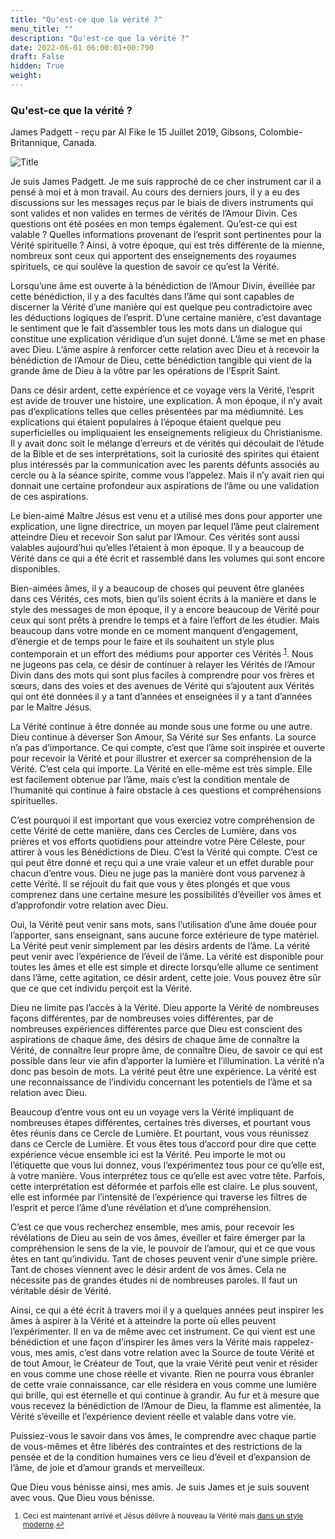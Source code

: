 ```yaml
---
title: "Qu'est-ce que la vérité ?"
menu_title: ""
description: "Qu'est-ce que la vérité ?"
date: 2022-06-01 06:00:01+00:790
draft: False
hidden: True
weight:
---
```

### Qu'est-ce que la vérité ?

James Padgett - reçu par Al Fike le 15 Juillet 2019, Gibsons, Colombie-Britannique, Canada.

![Title](/fr-contemporary-messages/fr-contemporary-messages-by-date-order/fr-contemporary-messages-2019/fr-verite-et-reconciliation.jpg)

Je suis James Padgett. Je me suis rapproché de ce cher instrument car il a pensé à moi et à mon travail. Au cours des derniers jours, il y a eu des discussions sur les messages reçus par le biais de divers instruments qui sont valides et non valides en termes de vérités de l’Amour Divin. Ces questions ont été posées en mon temps également. Qu’est-ce qui est valable ? Quelles informations provenant de l’esprit sont pertinentes pour la Vérité spirituelle ? Ainsi, à votre époque, qui est très différente de la mienne, nombreux sont ceux qui apportent des enseignements des royaumes spirituels, ce qui soulève la question de savoir ce qu’est la Vérité.

Lorsqu’une âme est ouverte à la bénédiction de l’Amour Divin, éveillée par cette bénédiction, il y a des facultés dans l’âme qui sont capables de discerner la Vérité d’une manière qui est quelque peu contradictoire avec les déductions logiques de l’esprit. D’une certaine manière, c’est davantage le sentiment que le fait d’assembler tous les mots dans un dialogue qui constitue une explication véridique d’un sujet donné. L’âme se met en phase avec Dieu. L’âme aspire à renforcer cette relation avec Dieu et à recevoir la bénédiction de l’Amour de Dieu, cette bénédiction tangible qui vient de la grande âme de Dieu à la vôtre par les opérations de l’Esprit Saint.

Dans ce désir ardent, cette expérience et ce voyage vers la Vérité, l’esprit est avide de trouver une histoire, une explication. À mon époque, il n’y avait pas d’explications telles que celles présentées par ma médiumnité. Les explications qui étaient populaires à l’époque étaient quelque peu superficielles ou impliquaient les enseignements religieux du Christianisme. Il y avait donc soit le mélange d’erreurs et de vérités qui découlait de l’étude de la Bible et de ses interprétations, soit la curiosité des spirites qui étaient plus intéressés par la communication avec les parents défunts associés au cercle ou à la séance spirite, comme vous l’appelez. Mais il n’y avait rien qui donnait une certaine profondeur aux aspirations de l’âme ou une validation de ces aspirations.

Le bien-aimé Maître Jésus est venu et a utilisé mes dons pour apporter une explication, une ligne directrice, un moyen par lequel l’âme peut clairement atteindre Dieu et recevoir Son salut par l’Amour. Ces vérités sont aussi valables aujourd’hui qu’elles l’étaient à mon époque. Il y a beaucoup de Vérité dans ce qui a été écrit et rassemblé dans les volumes qui sont encore disponibles.

Bien-aimées âmes, il y a beaucoup de choses qui peuvent être glanées dans ces Vérités, ces mots, bien qu’ils soient écrits à la manière et dans le style des messages de mon époque, il y a encore beaucoup de Vérité pour ceux qui sont prêts à prendre le temps et à faire l’effort de les étudier. Mais beaucoup dans votre monde en ce moment manquent d’engagement, d’énergie et de temps pour le faire et ils souhaitent un style plus contemporain et un effort des médiums pour apporter ces Vérités <sup id="a1">[1](#f1)</sup>. Nous ne jugeons pas cela, ce désir de continuer à relayer les Vérités de l’Amour Divin dans des mots qui sont plus faciles à comprendre pour vos frères et sœurs, dans des voies et des avenues de Vérité qui s’ajoutent aux Vérités qui ont été données il y a tant d’années et enseignées il y a tant d’années par le Maître Jésus.

La Vérité continue à être donnée au monde sous une forme ou une autre. Dieu continue à déverser Son Amour, Sa Vérité sur Ses enfants. La source n’a pas d’importance. Ce qui compte, c’est que l’âme soit inspirée et ouverte pour recevoir la Vérité et pour illustrer et exercer sa compréhension de la Vérité. C’est cela qui importe. La Vérité en elle-même est très simple. Elle est facilement obtenue par l’âme, mais c’est la condition mentale de l’humanité qui continue à faire obstacle à ces questions et compréhensions spirituelles.

C’est pourquoi il est important que vous exerciez votre compréhension de cette Vérité de cette manière, dans ces Cercles de Lumière, dans vos prières et vos efforts quotidiens pour atteindre votre Père Céleste, pour attirer à vous les Bénédictions de Dieu. C’est la Vérité qui compte. C’est ce qui peut être donné et reçu qui a une vraie valeur et un effet durable pour chacun d’entre vous. Dieu ne juge pas la manière dont vous parvenez à cette Vérité. Il se réjouit du fait que vous y êtes plongés et que vous comprenez dans une certaine mesure les possibilités d’éveiller vos âmes et d’approfondir votre relation avec Dieu.

Oui, la Vérité peut venir sans mots, sans l’utilisation d’une âme douée pour l’apporter, sans enseignant, sans aucune force extérieure de type matériel. La Vérité peut venir simplement par les désirs ardents de l’âme. La vérité peut venir avec l’expérience de l’éveil de l’âme. La vérité est disponible pour toutes les âmes et elle est simple et directe lorsqu’elle allume ce sentiment dans l’âme, cette agitation, ce désir ardent, cette joie. Vous pouvez être sûr que ce que cet individu perçoit est la Vérité.

Dieu ne limite pas l’accès à la Vérité. Dieu apporte la Vérité de nombreuses façons différentes, par de nombreuses voies différentes, par de nombreuses expériences différentes parce que Dieu est conscient des aspirations de chaque âme, des désirs de chaque âme de connaître la Vérité, de connaître leur propre âme, de connaître Dieu, de savoir ce qui est possible dans leur vie afin d’apporter la lumière et l’illumination. La vérité n’a donc pas besoin de mots. La vérité peut être une expérience. La vérité est une reconnaissance de l’individu concernant les potentiels de l’âme et sa relation avec Dieu.

Beaucoup d’entre vous ont eu un voyage vers la Vérité impliquant de nombreuses étapes différentes, certaines très diverses, et pourtant vous êtes réunis dans ce Cercle de Lumière. Et pourtant, vous vous réunissez dans ce Cercle de Lumière. Et vous êtes tous d’accord pour dire que cette expérience vécue ensemble ici est la Vérité. Peu importe le mot ou l’étiquette que vous lui donnez, vous l’expérimentez tous pour ce qu’elle est, à votre manière. Vous interprétez tous ce qu’elle est avec votre tête. Parfois, cette interprétation est déformée et parfois elle est claire. Le plus souvent, elle est informée par l’intensité de l’expérience qui traverse les filtres de l’esprit et perce l’âme d’une révélation et d’une compréhension.

C’est ce que vous recherchez ensemble, mes amis, pour recevoir les révélations de Dieu au sein de vos âmes, éveiller et faire émerger par la compréhension le sens de la vie, le pouvoir de l’amour, qui et ce que vous êtes en tant qu’individu. Tant de choses peuvent venir d’une simple prière. Tant de choses viennent avec le désir ardent de vos âmes. Cela ne nécessite pas de grandes études ni de nombreuses paroles. Il faut un véritable désir de Vérité.

Ainsi, ce qui a été écrit à travers moi il y a quelques années peut inspirer les âmes à aspirer à la Vérité et à atteindre la porte où elles peuvent l’expérimenter. Il en va de même avec cet instrument. Ce qui vient est une bénédiction et une façon d’inspirer les âmes vers la Vérité mais rappelez-vous, mes amis, c’est dans votre relation avec la Source de toute Vérité et de tout Amour, le Créateur de Tout, que la vraie Vérité peut venir et résider en vous comme une chose réelle et vivante. Rien ne pourra vous ébranler de cette vraie connaissance, car elle résidera en vous comme une lumière qui brille, qui est éternelle et qui continue à grandir. Au fur et à mesure que vous recevez la bénédiction de l’Amour de Dieu, la flamme est alimentée, la Vérité s’éveille et l’expérience devient réelle et valable dans votre vie.

Puissiez-vous le savoir dans vos âmes, le comprendre avec chaque partie de vous-mêmes et être libérés des contraintes et des restrictions de la pensée et de la condition humaines vers ce lieu d’éveil et d’expansion de l’âme, de joie et d’amour grands et merveilleux.

Que Dieu vous bénisse ainsi, mes amis. Je suis James et je suis souvent avec vous. Que Dieu vous bénisse.
<small>

1. <large id=”f1”> Ceci est maintenant arrivé et Jésus délivre à nouveau la Vérité mais [dans un style moderne](/fr-jesus-of-nazareth-messages/fr-messages-of-jesus-to-the-world/).[↩](#a1)
